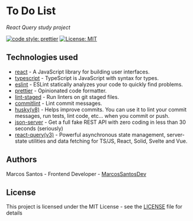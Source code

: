 # To Do List

_React Query study project_

[![code style: prettier](https://img.shields.io/badge/code_style-prettier-orange.svg)](https://github.com/prettier/prettier)
[![License: MIT](https://img.shields.io/badge/License-MIT-blue.svg)](https://opensource.org/licenses/MIT)

## Technologies used

- [react](reactjs.org) - A JavaScript library for building user interfaces.
- [typescript](https://www.typescriptlang.org/) - TypeScript is JavaScript with syntax for types.
- [eslint](https://eslint.org/) - ESLint statically analyzes your code to quickly find problems.
- [prettier](https://prettier.io/) - Opinionated code formatter.
- [lint-staged](https://github.com/okonet/lint-staged) - Run linters on git staged files.
- [commitlint](https://commitlint.js.org/) - Lint commit messages.
- [husky(v8)](https://typicode.github.io/husky) - Helps improve commits. You can use it to lint your commit messages, run tests, lint code, etc... when you commit or push.
- [json-server](https://github.com/typicode/json-server) - Get a full fake REST API with zero coding in less than 30 seconds (seriously)
- [react-query(v3)](https://react-query-v3.tanstack.com/) - Powerful asynchronous state management, server-state utilities and data fetching for TS/JS, React, Solid, Svelte and Vue.

## Authors

Marcos Santos - Frontend Developer - [MarcosSantosDev](https://github.com/MarcosSantosDev)

## License

This project is licensed under the MIT License - see the [LICENSE](LICENSE) file for details
